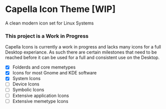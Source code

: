# Capella Icon Theme [WIP]
A clean modern icon set for Linux Systems

### This project is a Work in Progress ###
Capella Icons is currently a work in progress and lacks many icons for a full Desktop experiance.
As such there are certain milestones that need to be reached before it can be used for a full and 
consistent use on the Desktop.

- [x] Folderds and core memetypes 
- [x] Icons for most Gnome and KDE software
- [x] System Icons
- [ ] Device Icons
- [ ] Symbolic Icons
- [ ] Extensive application Icons
- [ ] Extensive memetype Icons
